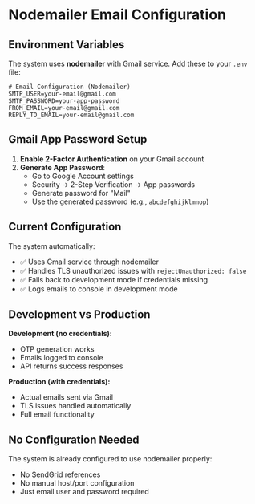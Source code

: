 # Nodemailer Email Configuration

## Environment Variables

The system uses **nodemailer** with Gmail service. Add these to your `.env` file:

```env
# Email Configuration (Nodemailer)
SMTP_USER=your-email@gmail.com
SMTP_PASSWORD=your-app-password
FROM_EMAIL=your-email@gmail.com
REPLY_TO_EMAIL=your-email@gmail.com
```

## Gmail App Password Setup

1. **Enable 2-Factor Authentication** on your Gmail account
2. **Generate App Password**:
   - Go to Google Account settings
   - Security → 2-Step Verification → App passwords
   - Generate password for "Mail"
   - Use the generated password (e.g., `abcdefghijklmnop`)

## Current Configuration

The system automatically:
- ✅ Uses Gmail service through nodemailer
- ✅ Handles TLS unauthorized issues with `rejectUnauthorized: false`
- ✅ Falls back to development mode if credentials missing
- ✅ Logs emails to console in development mode

## Development vs Production

**Development (no credentials):**
- OTP generation works
- Emails logged to console
- API returns success responses

**Production (with credentials):**
- Actual emails sent via Gmail
- TLS issues handled automatically
- Full email functionality

## No Configuration Needed

The system is already configured to use nodemailer properly:
- No SendGrid references
- No manual host/port configuration
- Just email user and password required